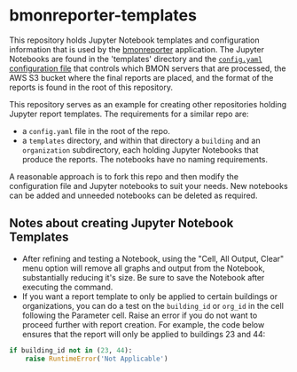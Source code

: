 # bmonreporter-templates

This repository holds Jupyter Notebook templates and configuration information that is
used by the [bmonreporter](https://github.com/alanmitchell/bmonreporter) application.
The Jupyter Notebooks are found in the 'templates' directory and the 
[`config.yaml` configuration file](https://github.com/alanmitchell/bmonreporter-templates/blob/master/config.yaml)
that controls which BMON servers that are processed, the AWS S3 bucket where the final reports
are placed, and the format of the reports is found in the root of this repository.

This repository serves as an example for creating other repositories holding Jupyter report
templates.  The requirements for a similar repo are:

* a `config.yaml` file in the root of the repo.
* a `templates` directory, and within that directory a `building` and an `organization`
  subdirectory, each holding Jupyter Notebooks that produce the reports.  The notebooks have
  no naming requirements.

A reasonable approach is to fork this repo and then modify the configuration file and Jupyter notebooks
to suit your needs.  New notebooks can be added and unneeded notebooks can be deleted as required.

## Notes about creating Jupyter Notebook Templates

* After refining and testing a Notebook, using the "Cell, All Output, Clear" menu option will remove all graphs
  and output from the Notebook, substantially reducing it's size.  Be sure to save the Notebook after
  executing the command.
* If you want a report template to only be applied to certain buildings or organizations, you
  can do a test on the `building_id` or `org_id` in the cell following the Parameter cell.  Raise
  an error if you do not want to proceed further with report creation.  For example, the code below
  ensures that the report will only be applied to buildings 23 and 44:

```python
if building_id not in (23, 44):
    raise RuntimeError('Not Applicable')
```
